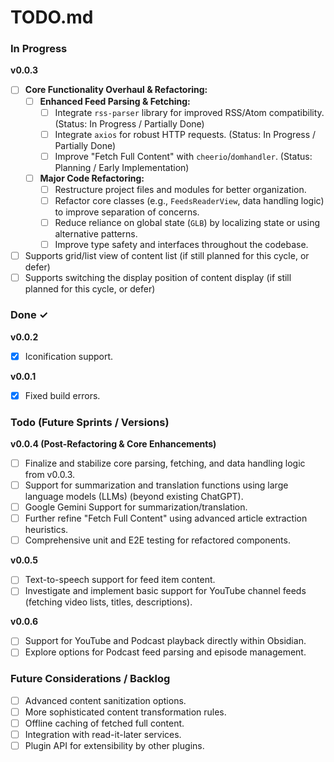 # TODO.md

### In Progress

**v0.0.3**
- [ ] **Core Functionality Overhaul & Refactoring:**
    - [ ] **Enhanced Feed Parsing & Fetching:**
        - [ ] Integrate `rss-parser` library for improved RSS/Atom compatibility. (Status: In Progress / Partially Done)
        - [ ] Integrate `axios` for robust HTTP requests. (Status: In Progress / Partially Done)
        - [ ] Improve "Fetch Full Content" with `cheerio`/`domhandler`. (Status: Planning / Early Implementation)
    - [ ] **Major Code Refactoring:**
        - [ ] Restructure project files and modules for better organization.
        - [ ] Refactor core classes (e.g., `FeedsReaderView`, data handling logic) to improve separation of concerns.
        - [ ] Reduce reliance on global state (`GLB`) by localizing state or using alternative patterns.
        - [ ] Improve type safety and interfaces throughout the codebase.
- [ ] Supports grid/list view of content list (if still planned for this cycle, or defer)
- [ ] Supports switching the display position of content display (if still planned for this cycle, or defer)

### Done ✓

**v0.0.2**
- [x] Iconification support.

**v0.0.1**
- [x] Fixed build errors.

### Todo (Future Sprints / Versions)

**v0.0.4 (Post-Refactoring & Core Enhancements)**
- [ ] Finalize and stabilize core parsing, fetching, and data handling logic from v0.0.3.
- [ ] Support for summarization and translation functions using large language models (LLMs) (beyond existing ChatGPT).
- [ ] Google Gemini Support for summarization/translation.
- [ ] Further refine "Fetch Full Content" using advanced article extraction heuristics.
- [ ] Comprehensive unit and E2E testing for refactored components.

**v0.0.5**
- [ ] Text-to-speech support for feed item content.
- [ ] Investigate and implement basic support for YouTube channel feeds (fetching video lists, titles, descriptions).

**v0.0.6**
- [ ] Support for YouTube and Podcast playback directly within Obsidian.
- [ ] Explore options for Podcast feed parsing and episode management.

### Future Considerations / Backlog
- [ ] Advanced content sanitization options.
- [ ] More sophisticated content transformation rules.
- [ ] Offline caching of fetched full content.
- [ ] Integration with read-it-later services.
- [ ] Plugin API for extensibility by other plugins.